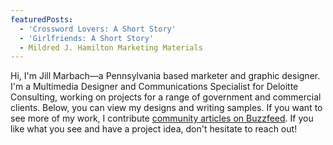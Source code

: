 ```yaml
---
featuredPosts:
  - 'Crossword Lovers: A Short Story'
  - 'Girlfriends: A Short Story'
  - Mildred J. Hamilton Marketing Materials
---
```

Hi, I'm Jill Marbach—a Pennsylvania based marketer and graphic designer. I'm a Multimedia Designer and Communications Specialist for Deloitte Consulting, working on projects for a range of government and commercial clients. Below, you can view my designs and writing samples. If you want to see more of my work, I contribute [community articles on Buzzfeed](https://www.buzzfeed.com/jillmarbach). If you like what you see and have a project idea, don't hesitate to reach out!